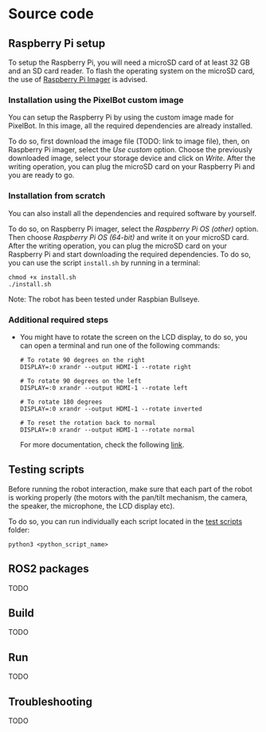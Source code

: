 # Source code

## Raspberry Pi setup

To setup the Raspberry Pi, you will need a microSD card of at least 32 GB and an SD card reader. To flash the operating system on the microSD card, the use of [Raspberry Pi Imager](https://www.raspberrypi.com/software/) is advised.

### Installation using the PixelBot custom image

You can setup the Raspberry Pi by using the custom image made for PixelBot. In this image, all the required dependencies are already installed.

To do so, first download the image file (TODO: link to image file), then, on Raspberry Pi imager, select the *Use custom* option. Choose the previously downloaded image, select your storage device and click on *Write*. After the writing operation, you can plug the microSD card on your Raspberry Pi and you are ready to go.

### Installation from scratch

You can also install all the dependencies and required software by yourself.

To do so, on Raspberry Pi imager, select the *Raspberry Pi OS (other)* option. Then choose *Raspberry Pi OS (64-bit)* and write it on your microSD card. After the writing operation, you can plug the microSD card on your Raspberry Pi and start downloading the required dependencies. To do so, you can use the script `install.sh` by running in a terminal:

```
chmod +x install.sh
./install.sh
```

Note: The robot has been tested under Raspbian Bullseye. 

### Additional required steps

- You might have to rotate the screen on the LCD display, to do so, you can open a terminal and run one of the following commands:
    ```
    # To rotate 90 degrees on the right
    DISPLAY=:0 xrandr --output HDMI-1 --rotate right

    # To rotate 90 degrees on the left
    DISPLAY=:0 xrandr --output HDMI-1 --rotate left

    # To rotate 180 degrees
    DISPLAY=:0 xrandr --output HDMI-1 --rotate inverted

    # To reset the rotation back to normal
    DISPLAY=:0 xrandr --output HDMI-1 --rotate normal
    ```
    For more documentation, check the following [link](https://linuxhint.com/rotate-screen-in-raspberry-pi/).

## Testing scripts

Before running the robot interaction, make sure that each part of the robot is working properly (the motors with the pan/tilt mechanism, the camera, the speaker, the microphone, the LCD display etc).

To do so, you can run individually each script located in the [test scripts](https://github.com/RomainMaure/PixelBot/tree/main/src/test_scripts) folder:

```
python3 <python_script_name>
```

## ROS2 packages

TODO

## Build

TODO

## Run

TODO

## Troubleshooting

TODO

